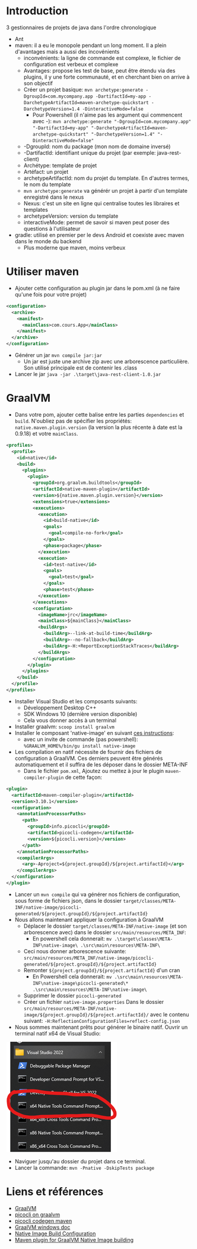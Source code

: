 # Introduction

3 gestionnaires de projets de java dans l'ordre chronologique

- Ant
- maven: il a eu le monopole pendant un long moment. Il a plein d'avantages mais a aussi des incovénients
  - inconvénients: la ligne de commande est complexe, le fichier de configuration est verbeux et complexe
  - Avantages: propose les test de base, peut être étendu via des plugins, il y une forte communauté, et en cherchant bien on arrive à son objectif
  - Créer un projet basique: `mvn archetype:generate -DgroupId=com.mycompany.app -DartifactId=my-app -DarchetypeArtifactId=maven-archetype-quickstart -DarchetypeVersion=1.4 -DinteractiveMode=false`
    - Pour Powershell (il n'aime pas les argument qui commencent avec -): `mvn archetype:generate "-DgroupId=com.mycompany.app" "-DartifactId=my-app" "-DarchetypeArtifactId=maven-archetype-quickstart" "-DarchetypeVersion=1.4" "-DinteractiveMode=false"`
  - -DgroupId: nom du package (mon nom de domaine inversé)
  - -DartifactId: identifiant unique du projet (par exemple: java-rest-client)
  - Archétype: template de projet
  - Artéfact: un projet
  - archetypeArtifactId: nom du projet du template. En d'autres termes, le nom du template
  - `mvn archetype:generate` va générér un projet à partir d'un template enregistré dans le nexus
  - Nexus: c'est un site en ligne qui centralise toutes les libraires et templates
  - archetypeVersion: version du template
  - interactiveMode: permet de savoir si maven peut poser des questions à l'utilisateur
- gradle: utilisé en premier per le devs Android et coexiste avec maven dans le monde du backend
  - Plus moderne que maven, moins verbeux

# Utiliser maven

- Ajouter cette configuration au plugin jar dans le pom.xml (à ne faire qu'une fois pour votre projet)

```xml
<configuration>
  <archive>
    <manifest>
      <mainClass>com.cours.App</mainClass>
    </manifest>
  </archive>
</configuration>
```

- Générer un jar `mvn compile jar:jar`
  - Un jar est juste une archive zip avec une arborescence particulière. Son utilisé principale est de contenir les .class
- Lancer le jar `java -jar .\target\java-rest-client-1.0.jar`

# GraalVM

- Dans votre pom, ajouter cette balise entre les parties `dependencies` et `build`. N'oubliez pas de spécifier les propriétés: `native.maven.plugin.version` (la version la plus récente à date est la 0.9.18) et votre `mainClass`.

```xml
<profiles>
  <profile>
    <id>native</id>
    <build>
      <plugins>
        <plugin>
          <groupId>org.graalvm.buildtools</groupId>
          <artifactId>native-maven-plugin</artifactId>
          <version>${native.maven.plugin.version}</version>
          <extensions>true</extensions>
          <executions>
            <execution>
              <id>build-native</id>
              <goals>
                <goal>compile-no-fork</goal>
              </goals>
              <phase>package</phase>
            </execution>
            <execution>
              <id>test-native</id>
              <goals>
                <goal>test</goal>
              </goals>
              <phase>test</phase>
            </execution>
          </executions>
          <configuration>
            <imageName>jrc</imageName>
            <mainClass>${mainClass}</mainClass>
            <buildArgs>
              <buildArg>--link-at-build-time</buildArg>
              <buildArg>--no-fallback</buildArg>
              <buildArg>-H:+ReportExceptionStackTraces</buildArg>
            </buildArgs>
          </configuration>
        </plugin>
      </plugins>
    </build>
  </profile>
</profiles>
```

- Installer Visual Studio et les composants suivants:
  - Développement Desktop C++
  - SDK Windows 10 (dernière version disponible)
  - Cela vous donner accès à un terminal
- Installer graalvm: `scoop install graalvm`
- Installer le composant 'native-image' en suivant [ces instructions](https://graalvm.github.io/native-build-tools/latest/graalvm-setup.html#_3_native_image_tool_instalation):
  - avec un invite de commande (pas powershell): `%GRAALVM_HOME%/bin/gu install native-image`
- Les compilation en natif nécessite de fournir des fichiers de configuration à GraalVM. Ces derniers peuvent être générés automatiquement et il suffira de les déposer dans le dossier META-INF
  - Dans le fichier `pom.xml`, Ajoutez ou mettez à jour le plugin `maven-compiler-plugin` de cette façon:

```xml
<plugin>
  <artifactId>maven-compiler-plugin</artifactId>
  <version>3.10.1</version>
  <configuration>
    <annotationProcessorPaths>
      <path>
        <groupId>info.picocli</groupId>
        <artifactId>picocli-codegen</artifactId>
        <version>${picocli.version}</version>
      </path>
    </annotationProcessorPaths>
    <compilerArgs>
      <arg>-Aproject=${project.groupId}/${project.artifactId}</arg>
    </compilerArgs>
  </configuration>
</plugin>
```

- Lancer un `mvn compile` qui va générer nos fichiers de configuration, sous forme de fichiers json, dans le dossier `target/classes/META-INF/native-image/picocli-generated/${project.groupId}/${project.artifactId}`
- Nous allons maintenant appliquer la configuration à GraalVM
  - Déplacer le dossier `target/classes/META-INF/native-image` (et son arborescence avec) dans le dossier `src/main/resources/META_INF`:
    - En powershell cela donnerait: `mv .\target\classes\META-INF\native-image\ .\src\main\resources\META-INF\`
  - Ceci nous donner arborescence suivante: `src/main/resources/META_INF/native-image/picocli-generated/${project.groupId}/${project.artifactId}`
  - Remonter `${project.groupId}/${project.artifactId}` d'un cran
    - En Powershell cela donnerait: `mv .\src\main\resources\META-INF\native-image\picocli-generated\* .\src\main\resources\META-INF\native-image\`
  - Supprimer le dossier `picocli-generated`
  - Créer un fichier `native-image.properties` Dans le dossier `src/main/resources/META-INF/native-image/${project.groupId}/${project.artifactId}/` avec le contenu suivant: `-H:ReflectionConfigurationFiles=reflect-config.json`
- Nous sommes maintenant prêts pour générer le binaire natif. Ouvrir un terminal natif x64 de Visual Studio:

![](./assets/vstudio-x64-terminal.png)

- Naviguer jusqu'au dossier du projet dans ce terminal.
- Lancer la commande: `mvn -Pnative -DskipTests package`

# Liens et références

- [GraalVM](https://graalvm.github.io/)
- [picocli on graalvm](https://picocli.info/picocli-on-graalvm.html)
- [picocli codegen maven](https://github.com/remkop/picocli/tree/main/picocli-codegen#maven)
- [GraalVM windows doc](https://www.graalvm.org/22.3/docs/getting-started/windows/)
- [Native Image Build Configuration](https://www.graalvm.org/22.1/reference-manual/native-image/BuildConfiguration/)
- [Maven plugin for GraalVM Native Image building](https://graalvm.github.io/native-build-tools/latest/maven-plugin.html)
